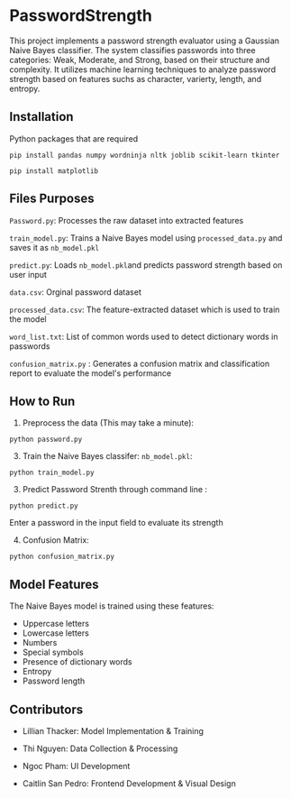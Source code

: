 # PasswordStrength
This project implements a password strength evaluator using a Gaussian Naive Bayes classifier. The system classifies passwords into three categories: Weak, Moderate, and Strong, based on their structure and complexity. It utilizes machine learning techniques to analyze password strength based on features suchs as character, varierty, length, and entropy.

## Installation
Python packages that are required

`pip install pandas numpy wordninja nltk joblib scikit-learn tkinter`

`pip install matplotlib`


## Files Purposes
`Password.py`: Processes the raw dataset into extracted features

`train_model.py`: Trains a Naive Bayes model using `processed_data.py` and saves it as `nb_model.pkl`

`predict.py`: Loads `nb_model.pkl`and predicts password strength based on user input

`data.csv`: Orginal password dataset

`processed_data.csv`: The feature-extracted dataset which is used to train the model

`word_list.txt`: List of common words used to detect dictionary words in passwords

`confusion_matrix.py` : Generates a confusion matrix and classification report to evaluate the model's performance

## How to Run
1. Preprocess the data (This may take a minute):

`python password.py`

3. Train the Naive Bayes classifer: `nb_model.pkl`:

`python train_model.py`

3. Predict Password Strenth through command line :

`python predict.py`

Enter a password in the input field to evaluate its strength

4. Confusion Matrix:

`python confusion_matrix.py`

## Model Features
The Naive Bayes model is trained using these features:

* Uppercase letters
* Lowercase letters
* Numbers
* Special symbols
* Presence of dictionary words
* Entropy
* Password length


## Contributors
* Lillian Thacker: Model Implementation & Training

* Thi Nguyen: Data Collection & Processing

* Ngoc Pham: UI Development

* Caitlin San Pedro: Frontend Development & Visual Design
